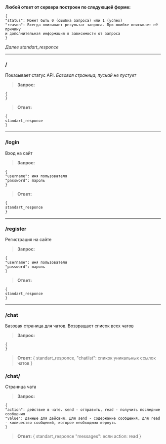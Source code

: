 **Любой ответ от сервера построен по следующей форме:**

	{
	"status": Может быть 0 (ошибка запроса) или 1 (успех)
	"reason": Всегда описывает результат запроса. При ошибке описывает её причину
	и дополнительная информация в зависимости от запроса
	}

*Далее standart_responce*

---

### /

Показывает статус API. *Базовая страница, пускай не пустует*

>**Запрос:**
>
	{
	}
>
>**Ответ:** 
>
	{
	standart_responce
	}

---

### /login

Вход на сайт

>**Запрос:**
>
	{
	"username": имя пользователя
	"password": пароль
	}
>
>**Ответ:** 
>
	{
	standart_responce
	}

---

### /register

Регистрация на сайте

>**Запрос:**
>
	{
	"username": имя пользователя
	"password": пароль
	}
>
>**Ответ:** 
>
	{
	standart_responce
	}

---

### /chat

Базовая страница для чатов. Возвращает список всех чатов

>**Запрос:**
>
	{
	}
>
>**Ответ:** 
	{
	standart_responce,
	"chatlist": спикок уникальных ссылок чатов
	}

### /chat/<slug>

Страница чата

>**Запрос:**
>
	{
	"action": действие в чате. send - отправить, read - получить последние сообщения
	"value": данные для дейсвия. Для send - содержание сообщения, для read - количество сообщений, которое необходимо вернуть
	}
>
>**Ответ:** 
	{
	standart_responce
	"messages": если action: read
	}

